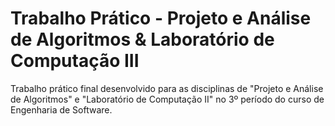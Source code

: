 # Trabalho Prático - Projeto e Análise de Algoritmos & Laboratório de Computação III

Trabalho prático final desenvolvido para as disciplinas de "Projeto e Análise de Algoritmos" e "Laboratório de Computação II" no 3º período do curso de Engenharia de Software. 


